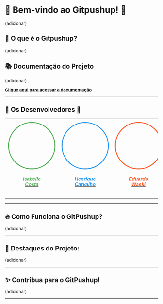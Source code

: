 # 🎉 **Bem-vindo ao Gitpushup!** 🎉

(adicionar)

## 🚀 O que é o Gitpushup?

(adicionar)

## 📚 **Documentação do Projeto**

(adicionar)

[**Clique aqui para acessar a documentação**](#)

---

## 🌟 **Os Desenvolvedores** 🌟

<center>
    <table style="margin-left: auto; margin-right: auto; border-collapse: collapse;">
        <tr>
            <td align="center" style="padding: 10px;">
                <a href="https://github.com/isacostaf">
                    <img style="border-radius: 50%; border: 3px solid #4CAF50;" src="https://github.com/isacostaf.png" width="150px;"/>
                    <h5 style="font-family: 'Arial', sans-serif; color: #4CAF50;">Isabelle<br>Costa</h5>
                </a>
            </td>
            <td align="center" style="padding: 10px;">
                <a href="https://github.com/henriquecarv3">
                    <img style="border-radius: 50%; border: 3px solid #2196F3;" src="https://github.com/henriquecarv3.png" width="150px;"/>
                    <h5 style="font-family: 'Arial', sans-serif; color: #2196F3;">Henrique<br>Carvalho</h5>
                </a>
            </td>
            <td align="center" style="padding: 10px;">
                <a href="https://github.com/EduardoWaski">
                    <img style="border-radius: 50%; border: 3px solid #FF5722;" src="https://github.com/EduardoWaski.png" width="150px;"/>
                    <h5 style="font-family: 'Arial', sans-serif; color: #FF5722;">Eduardo<br>Waski</h5>
                </a>
            </td>
            <td align="center" style="padding: 10px;">
                <a href="https://github.com/Luidooo">
                    <img style="border-radius: 50%; border: 3px solid #9C27B0;" src="https://github.com/Luidooo.png" width="150px;"/>
                    <h5 style="font-family: 'Arial', sans-serif; color: #9C27B0;">Luiz<br>Oliveira</h5>
                </a>
            </td>
        </tr>
    </table>
</center>

---

## 🔥 Como Funciona o GitPushup?

(adicionar)

---

## 🌈 **Destaques do Projeto:**

(adicionar)

---

## ✨ **Contribua para o GitPushup!**

(adicionar)

---
